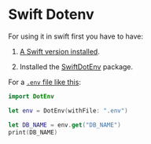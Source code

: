 # Swift Dotenv

For using it in swift first you have to have:

1. [A Swift version installed](https://www.swift.org/download/).

2. Installed the [SwiftDotEnv](https://github.com/SwiftOnTheServer/SwiftDotEnv) package.

For a [`.env` file like this](../.env):

```swift
import DotEnv

let env = DotEnv(withFile: ".env")

let DB_NAME = env.get("DB_NAME")
print(DB_NAME)
```
